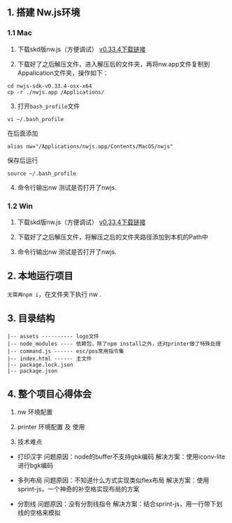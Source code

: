 ## 1. 搭建 Nw.js环境

### 1.1 Mac

1. 下载skd版nw.js（方便调试） [v0.33.4下载链接](https://nwjs.io/blog/v0.33.4/)

2. 下载好了之后解压文件，进入解压后的文件夹，再将nw.app文件复制到Appalication文件夹，操作如下：
```shell
cd nwjs-sdk-v0.33.4-osx-x64
cp -r ./nwjs.app /Applications/
```

3. 打开`bash_profile`文件
```shell
vi ~/.bash_profile
```

在后面添加
```shell
alias nw="/Applications/nwjs.app/Contents/MacOS/nwjs" 
```

保存后运行
```shell
source ~/.bash_profile
```

4. 命令行输出nw 测试是否打开了nwjs.

### 1.2 Win

1. 下载skd版nw.js（方便调试） [v0.33.4下载链接](https://nwjs.io/blog/v0.33.4/)

2. 下载好了之后解压文件，将解压之后的文件夹路径添加到本机的Path中

3. 命令行输出nw 测试是否打开了nwjs.

## 2. 本地运行项目

`无需再npm i`，在文件夹下执行
nw .

## 3. 目录结构
```
|-- assets ---------- logo文件
|-- node_modules ---- 依赖包，除了npm install之外，还对printer做了特殊处理
|-- command.js ------ esc/pos常用指令集
|-- index.html ------ 主文件
|-- package.lock.json
|-- package.json
```

## 4. 整个项目心得体会

1. nw 环境配置



2. printer 环境配置 及 使用


3. 技术难点

- 打印汉字
  问题原因：node的buffer不支持gbk编码
  解决方案：使用iconv-lite进行bgk编码

- 多列布局
  问题原因：不知道什么方式实现类似flex布局
  解决方案：使用sprint-js，一个神奇的补空格实现布局的方案

- 分割线
  问题原因：没有分割线指令
  解决方案：结合sprint-js，用一行带下划线的空格来模拟
